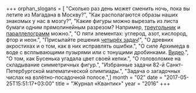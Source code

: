+++
orphan_slogans = [ "Сколько раз день может сменить ночь, пока вы летите из Магадана в Москву?", "Как располагаются образы наших знакомых у нас в мозгу?", "Какие фигуры можно вырезать из листа бумаги одним прямолинейным разрезом? Например, [треугольник](extras/треугольник.gif) и [параллелограмм](extras/параллелограмм.gif) можно.", "О пяти элементах: углерод, азот, кислород, фтор и неон.", "Присылайте решения [четырёх задач](/konkurs/4problems)!", "О древних акростихах и о том, как в них исправлять ошибки.", "О силе Архимеда в воде с всплывающими пузырями или с тонущими дробинками. [Видео](http://www.youtube.com/watch?v=vtK04CsGHhc).", "О том, как Бусенька угадала цвет своей кепки.", "О головоломке на складывание симметричных фигур.", "Избранные задачи 82-й Санкт-Петербургской математической олимпиады.", "Задача о загадочных числах на взлётно-посадочной полосе.",]
month = "02"
date = "2017-05-25T15:51:17+03:00"
title = "Журнал «Квантик»"
year = "2016"
+++
